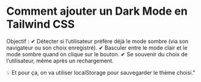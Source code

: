  <h1>Comment ajouter un Dark Mode en Tailwind CSS</h1>
Objectif :
✔ Détecter si l’utilisateur préfère déjà le mode sombre (via son navigateur ou son choix enregistré).
✔ Basculer entre le mode clair et le mode sombre quand on clique sur le bouton.
✔ Se souvenir du choix de l’utilisateur, même après un rechargement.

💡 Et pour ça, on va utiliser localStorage pour sauvegarder le thème choisi."
